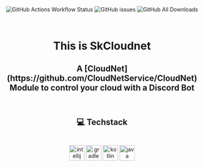 <div align="center">

![GitHub Actions Workflow Status](https://img.shields.io/github/actions/workflow/status/TheCGuyGitHub/CloudNet-DCBot-Module/gradle.yml?style=for-the-badge)
![GitHub issues](https://img.shields.io/github/issues-raw/TheCGuyGithub/CloudNet-DCBot-Module?style=for-the-badge)
![GitHub All Downloads](https://img.shields.io/github/downloads/TheCGuyGitHub/CloudNet-DCBot-Module/total?style=for-the-badge)

</div>


<br clear="both">

<h1 align="center">This is SkCloudnet</h1>
<h2 align="center">A [CloudNet](https://github.com/CloudNetService/CloudNet) Module to control your cloud with a Discord Bot</h2>

<br clear="both">

<h2 align="center">💻 Techstack</h2>

###

<br clear="both">

<div align="center">
  <img src="https://cdn.jsdelivr.net/gh/devicons/devicon/icons/intellij/intellij-original.svg" height="40" alt="intellij logo"  />
  <img src="https://cdn.simpleicons.org/gradle/02303A" height="40" alt="gradle logo"  />
  <img src="https://cdn.jsdelivr.net/gh/devicons/devicon/icons/kotlin/kotlin-original.svg" height="40" alt="kotlin logo"  />
  <img src="https://cdn.jsdelivr.net/gh/devicons/devicon/icons/java/java-original.svg" height="40" alt="java logo"  />
</div>